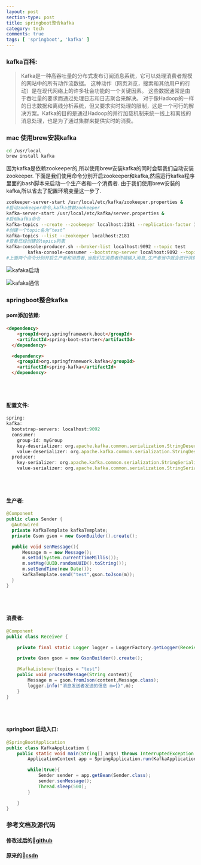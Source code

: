 ```yaml
---
layout: post
section-type: post
title: springboot整合kafka
category: tech
comments: true
tags: [ 'springboot', 'kafka' ]
---
```


### kafka百科:
>Kafka是一种高吞吐量的分布式发布订阅消息系统，它可以处理消费者规模的网站中的所有动作流数据。 这种动作（网页浏览，搜索和其他用户的行动）是在现代网络上的许多社会功能的一个关键因素。 这些数据通常是由于吞吐量的要求而通过处理日志和日志聚合来解决。 对于像Hadoop的一样的日志数据和离线分析系统，但又要求实时处理的限制，这是一个可行的解决方案。Kafka的目的是通过Hadoop的并行加载机制来统一线上和离线的消息处理，也是为了通过集群来提供实时的消费。

### mac 使用brew安装kafka
``` bash
cd /usr/local
brew install kafka
```
  因为kafka是依赖zookeeper的,所以使用brew安装kafka的同时会帮我们自动安装zookeeper.
  下面是我们使用命令分别开启zookeeper和kafka,然后运行kafka程序里面的bash脚本来启动一个生产者和一个消费者.
  由于我们使用brew安装的kafka,所以省去了配置环境变量这一步了.

```bash
zookeeper-server-start /usr/local/etc/kafka/zookeeper.properties &
#启动zookeeper命令,kafka依赖zookeeper
kafka-server-start /usr/local/etc/kafka/server.properties &
#启动kafka命令
kafka-topics --create --zookeeper localhost:2181 --replication-factor 1 --partitions 1 --topic test
#创建一个topic名为”test”
kafka-topics --list --zookeeper localhost:2181
#查看已经创建的topics列表
kafka-console-producer.sh --broker-list localhost:9092 --topic test
        kafka-console-consumer --bootstrap-server localhost:9092 --topic test --from-beginning       
#上面两个命令分别开启生产者和消费者,当我们在消费者终端输入消息,生产者当中就会进行消费
```
![kafaka启动](https://github.com/picong/picong.github.io/blob/master/img/kafka/start.png?raw=true)

![kafaka通信](https://github.com/picong/picong.github.io/blob/master/img/kafka/comunication.png?raw=true)

### springboot整合kafka

#### pom添加依赖:
```html
<dependency>
    <groupId>org.springframework.boot</groupId>
    <artifactId>spring-boot-starter</artifactId>
  </dependency>

  <dependency>
    <groupId>org.springframework.kafka</groupId>
    <artifactId>spring-kafka</artifactId>
  </dependency>
```
<br><br>
#### 配置文件:
```javascript
spring:
kafka:
  bootstrap-servers: localhost:9092
  consumer:
    group-id: myGroup
    key-deserializer: org.apache.kafka.common.serialization.StringDeserializer
    value-deserializer: org.apache.kafka.common.serialization.StringDeserializer
  producer:
    key-serializer: org.apache.kafka.common.serialization.StringSerializer
    value-serializer: org.apache.kafka.common.serialization.StringSerializer
```
<br><br>
#### 生产者:
```java
@Component
public class Sender {
  @Autowired
  private KafkaTemplate kafkaTemplate;
  private Gson gson = new GsonBuilder().create();

  public void senMessage(){
      Message m = new Message();
      m.setId(System.currentTimeMillis());
      m.setMsg(UUID.randomUUID().toString());
      m.setSendTime(new Date());
      kafkaTemplate.send("test",gson.toJson(m));
  }
}
```
<br><br>
#### 消费者:
```java
@Component
public class Receiver {

    private final static Logger logger = LoggerFactory.getLogger(Receiver.class);

    private Gson gson = new GsonBuilder().create();

    @KafkaListener(topics = "test")
    public void processMessage(String content){
        Message m = gson.fromJson(content,Message.class);
        logger.info("消息发送者发送的信息 m={}",m);
    }
}
```
<br><br>
#### springboot 启动入口:
```java
@SpringBootApplication
public class KafkaApplication {
	public static void main(String[] args) throws InterruptedException {
		ApplicationContext app = SpringApplication.run(KafkaApplication.class, args);

		while(true){
			Sender sender = app.getBean(Sender.class);
			sender.senMessage();
			Thread.sleep(500);
		}

	}
}
```

### 参考文档及源代码
#### 修改过后的🌰[github](https://github.com/picong/springbootstudy/tree/master/kafka "github")
#### 原来的🌰[csdn](http://blog.csdn.net/gebitan505/article/details/70242016 "csdn")
